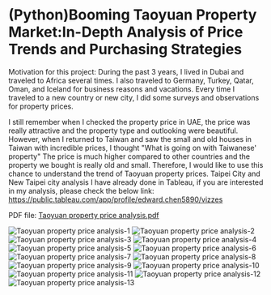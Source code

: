 # (Python)Booming Taoyuan Property Market:In-Depth Analysis of Price Trends and Purchasing Strategies

Motivation for this project:
During the past 3 years, I lived in Dubai and traveled to Africa several times. I also traveled to Germany, Turkey, Qatar, Oman, and Iceland for business reasons and vacations.
Every time I traveled to a new country or new city, I did some surveys and observations for property prices.

I still remember when I checked the property price in UAE, the price was really attractive and the property type and outlooking were beautiful.
However, when I returned to Taiwan and saw the small and old houses in Taiwan with incredible prices, I thought "What is going on with Taiwanese' property"
The price is much higher compared to other countries and the property we bought is really old and small.
Therefore, I would like to use this chance to understand the trend of Taoyuan property prices.
Taipei City and New Taipei city analysis I have already done in Tableau, if you are interested in my analysis, please check the below link:
https://public.tableau.com/app/profile/edward.chen5890/vizzes

PDF file:
[Taoyuan property price analysis.pdf](https://github.com/e19931107/Python-Taoyuan_Property_Market_In_Depth_Analysis/files/13911129/Taoyuan.property.price.analysis.pdf)

![Taoyuan property price analysis-1](https://github.com/e19931107/Python-Taoyuan_Property_Market_In_Depth_Analysis/assets/50692450/5a60ad85-d0b7-49b3-932d-fc2fd2691b70)
![Taoyuan property price analysis-2](https://github.com/e19931107/Python-Taoyuan_Property_Market_In_Depth_Analysis/assets/50692450/a349c1ee-b6ef-4b34-9bc2-15b136bccc38)
![Taoyuan property price analysis-3](https://github.com/e19931107/Python-Taoyuan_Property_Market_In_Depth_Analysis/assets/50692450/ac647206-c7cc-47e8-9e87-b5a703b84338)
![Taoyuan property price analysis-4](https://github.com/e19931107/Python-Taoyuan_Property_Market_In_Depth_Analysis/assets/50692450/10bf1ce0-2789-4ac5-9b51-c04ce9ab7456)
![Taoyuan property price analysis-5](https://github.com/e19931107/Python-Taoyuan_Property_Market_In_Depth_Analysis/assets/50692450/907891a8-3956-47a3-9479-f0c70eab8e11)
![Taoyuan property price analysis-6](https://github.com/e19931107/Python-Taoyuan_Property_Market_In_Depth_Analysis/assets/50692450/a69d0395-7c3e-4e7e-bbb7-48f7e8f21ca7)
![Taoyuan property price analysis-7](https://github.com/e19931107/Python-Taoyuan_Property_Market_In_Depth_Analysis/assets/50692450/bf78085e-8f50-4be1-a8f2-88ce9c0df128)
![Taoyuan property price analysis-8](https://github.com/e19931107/Python-Taoyuan_Property_Market_In_Depth_Analysis/assets/50692450/d2f3609a-1d0c-459f-90e4-cebf9e0ded8b)
![Taoyuan property price analysis-9](https://github.com/e19931107/Python-Taoyuan_Property_Market_In_Depth_Analysis/assets/50692450/8d450e1a-025a-4272-ac96-f36d6913ab7b)
![Taoyuan property price analysis-10](https://github.com/e19931107/Python-Taoyuan_Property_Market_In_Depth_Analysis/assets/50692450/5339001c-c77a-4f56-8123-64a8c967f358)
![Taoyuan property price analysis-11](https://github.com/e19931107/Python-Taoyuan_Property_Market_In_Depth_Analysis/assets/50692450/b83c5b54-6ae1-431d-8f1e-405d69845b8f)
![Taoyuan property price analysis-12](https://github.com/e19931107/Python-Taoyuan_Property_Market_In_Depth_Analysis/assets/50692450/985fe9b2-ce27-4745-b6d1-8f10477ca55c)
![Taoyuan property price analysis-13](https://github.com/e19931107/Python-Taoyuan_Property_Market_In_Depth_Analysis/assets/50692450/4b6f9bac-3794-4e66-bc74-712806247a76)

